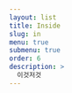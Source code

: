 ```yaml
---
layout: list
title: Inside
slug: in
menu: true
submenu: true
order: 6
description: >
  이것저것
---
```

